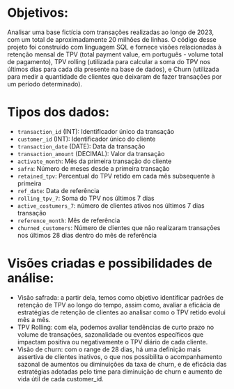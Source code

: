 # Objetivos:
Analisar uma base fictícia com transações realizadas ao longo de 2023, com um total de aproximadamente 20 milhões de linhas. O código desse projeto foi construído com linguagem SQL e fornece visões relacionadas à retenção mensal de TPV (total payment value, em português - volume total de pagamento), TPV rolling (utilizada para calcular a soma do TPV nos últimos dias para cada dia presente na base de dados), e Churn (utilizada para medir a quantidade de clientes que deixaram de fazer transações por um período determinado).

# Tipos dos dados:

- `transaction_id` (INT): Identificador único da transação
- `customer_id` (INT): Identificador único do cliente
- `transaction_date` (DATE): Data da transação
- `transaction_amount` (DECIMAL): Valor da transação
- `activate_month`: Mês da primeira transação do cliente
- `safra`: Número de meses desde a primeira transação
- `retained_tpv`: Percentual do TPV retido em cada mês subsequente à primeira
- `ref_date`: Data de referência
- `rolling_tpv_7`: Soma do TPV nos últimos 7 dias
- `active_costumers_7`: número de clientes ativos nos últimos 7 dias transação
- `reference_month`: Mês de referência
- `churned_customers`: Número de clientes que não realizaram transações nos
últimos 28 dias dentro do mês de referência

# Visões criadas e possibilidades de análise:

- Visão safrada: a partir dela, temos como objetivo identificar padrões de retenção de TPV ao longo do tempo, assim como, avaliar a eficácia de estratégias de retenção de clientes ao analisar como o TPV retido evolui mês a mês.
- TPV Rolling: com ela, podemos avaliar tendências de curto prazo no volume de transações, sazonalidade ou eventos específicos que impactam positiva ou negativamente o TPV diário de cada cliente.
- Visão de churn: com o range de 28 dias, há uma definição mais assertiva de clientes inativos, o que nos possibilita o acompanhamento sazonal de aumentos ou diminuições da taxa de churn, e de eficácia das estratégias adotadas pelo time para diminuição de churn e aumento de vida útil de cada customer_id.
